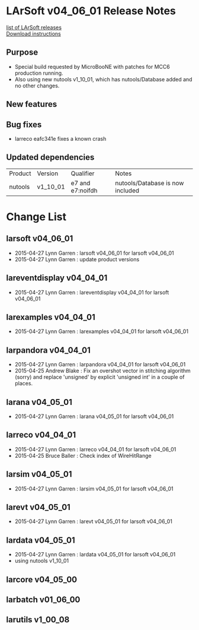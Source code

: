 # LArSoft v04_06_01 Release Notes



[list of LArSoft releases](LArSoft_release_list)  
[Download instructions](https://scisoft.fnal.gov/scisoft/bundles/larsoft/v04_06_01/larsoft-v04_06_01.html)

## Purpose

-   Special build requested by MicroBooNE with patches for MCC6 production running.
-   Also using new nutools v1_10_01, which has nutools/Database added and no other changes.

## New features

## Bug fixes

-   larreco eafc341e fixes a known crash

## Updated dependencies

|         |          |                  |                                  |
|---------|----------|------------------|----------------------------------|
| Product | Version  | Qualifier        | Notes                            |
| nutools | v1_10_01 | e7 and e7:noifdh | nutools/Database is now included |

# Change List

## larsoft v04_06_01

-   2015-04-27 Lynn Garren : larsoft v04_06_01 for larsoft v04_06_01
-   2015-04-27 Lynn Garren : update product versions

## lareventdisplay v04_04_01

-   2015-04-27 Lynn Garren : lareventdisplay v04_04_01 for larsoft v04_06_01

## larexamples v04_04_01

-   2015-04-27 Lynn Garren : larexamples v04_04_01 for larsoft v04_06_01

## larpandora v04_04_01

-   2015-04-27 Lynn Garren : larpandora v04_04_01 for larsoft v04_06_01
-   2015-04-25 Andrew Blake : Fix an overshot vector in stitching algorithm (sorry) and replace 'unsigned' by explicit 'unsigned int' in a couple of places.

## larana v04_05_01

-   2015-04-27 Lynn Garren : larana v04_05_01 for larsoft v04_06_01

## larreco v04_04_01

-   2015-04-27 Lynn Garren : larreco v04_04_01 for larsoft v04_06_01
-   2015-04-25 Bruce Baller : Check index of WireHitRange

## larsim v04_05_01

-   2015-04-27 Lynn Garren : larsim v04_05_01 for larsoft v04_06_01

## larevt v04_05_01

-   2015-04-27 Lynn Garren : larevt v04_05_01 for larsoft v04_06_01

## lardata v04_05_01

-   2015-04-27 Lynn Garren : lardata v04_05_01 for larsoft v04_06_01
-   using nutools v1_10_01

## larcore v04_05_00

## larbatch v01_06_00

## larutils v1_00_08
